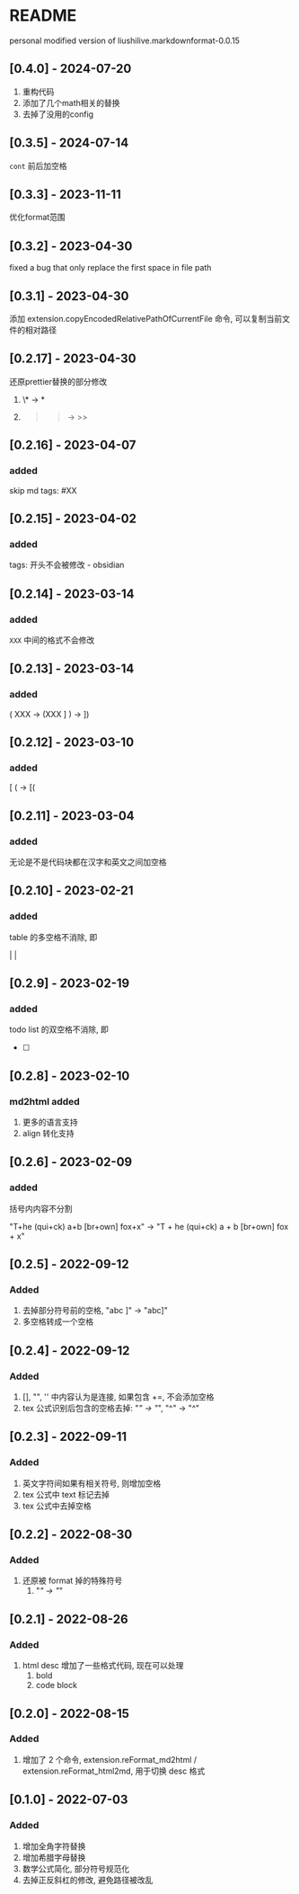 # README

personal modified version of liushilive.markdownformat-0.0.15

## [0.4.0] - 2024-07-20

1. 重构代码
2. 添加了几个math相关的替换
3. 去掉了没用的config

## [0.3.5] - 2024-07-14

`cont` 前后加空格

## [0.3.3] - 2023-11-11

优化format范围

## [0.3.2] - 2023-04-30

fixed a bug that only replace the first space in file path

## [0.3.1] - 2023-04-30

添加 extension.copyEncodedRelativePathOfCurrentFile 命令, 可以复制当前文件的相对路径

## [0.2.17] - 2023-04-30

还原prettier替换的部分修改

1. \\* -> *
2. > > -> >>

## [0.2.16] - 2023-04-07

### added

skip md tags: #XX

## [0.2.15] - 2023-04-02

### added

tags: 开头不会被修改 - obsidian

## [0.2.14] - 2023-03-14

### added

`XXX` 中间的格式不会修改

## [0.2.13] - 2023-03-14

### added

( XXX -> (XXX
] ) -> ])

## [0.2.12] - 2023-03-10

### added

[ ( -> [(

## [0.2.11] - 2023-03-04

### added

无论是不是代码块都在汉字和英文之间加空格

## [0.2.10] - 2023-02-21

### added

table 的多空格不消除, 即

|         |

## [0.2.9] - 2023-02-19

### added

todo list 的双空格不消除, 即

-  [ ]

## [0.2.8] - 2023-02-10

### md2html added

1. 更多的语言支持
2. align 转化支持

## [0.2.6] - 2023-02-09

### added

括号内内容不分割

"T+he (qui+ck) a+b [br+own] fox+x" -> "T + he (qui+ck) a + b [br+own] fox + x"

## [0.2.5] - 2022-09-12

### Added

1. 去掉部分符号前的空格, "abc ]" -> "abc]"
2. 多空格转成一个空格

## [0.2.4] - 2022-09-12

### Added

1. [], "", '' 中内容认为是连接, 如果包含 +=, 不会添加空格
2. tex 公式识别后包含的空格去掉: "_" -> "_", "^" -> "^"

## [0.2.3] - 2022-09-11

### Added

1. 英文字符间如果有相关符号, 则增加空格
2. tex 公式中 text 标记去掉
3. tex 公式中去掉空格

## [0.2.2] - 2022-08-30

### Added

1. 还原被 format 掉的特殊符号
   1. "_" -> "_"

## [0.2.1] - 2022-08-26

### Added

1. html desc 增加了一些格式代码, 现在可以处理
   1. bold
   2. code block

## [0.2.0] - 2022-08-15

### Added

1. 增加了 2 个命令, extension.reFormat_md2html / extension.reFormat_html2md, 用于切换 desc 格式

## [0.1.0] - 2022-07-03

### Added

1. 增加全角字符替换
2. 增加希腊字母替换
3. 数学公式简化, 部分符号规范化
4. 去掉正反斜杠的修改, 避免路径被改乱
